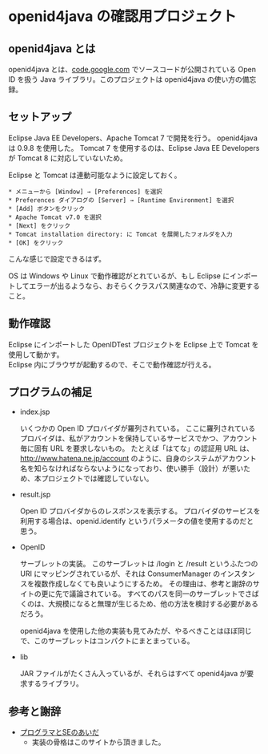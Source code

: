 openid4java の確認用プロジェクト
================================

openid4java とは
----------------

openid4java とは、[code.google.com](https://code.google.com/p/openid4java/) でソースコードが公開されている Open ID を扱う Java ライブラリ。このプロジェクトは openid4java の使い方の備忘録。


セットアップ
------------

  Eclipse Java EE Developers、Apache Tomcat 7 で開発を行う。
  openid4java は 0.9.8 を使用した。
  Tomcat 7 を使用するのは、Eclipse Java EE Developers が Tomcat 8 に対応していないため。

  Eclipse と Tomcat は連動可能なように設定しておく。

    * メニューから [Window] → [Preferences] を選択
    * Preferences ダイアログの [Server] → [Runtime Environment] を選択
    * [Add] ボタンをクリック
    * Apache Tomcat v7.0 を選択
    * [Next] をクリック
    * Tomcat installation directory: に Tomcat を展開したフォルダを入力
    * [OK] をクリック

  こんな感じで設定できるはず。

  OS は Windows や Linux で動作確認がとれているが、もし Eclipse にインポートしてエラーが出るようなら、おそらくクラスパス関連なので、冷静に変更すること。
  

動作確認
--------

  Eclipse にインポートした OpenIDTest プロジェクトを Eclipse 上で Tomcat を使用して動かす。  
  Eclipse 内にブラウザが起動するので、そこで動作確認が行える。


プログラムの補足
----------------

* index.jsp

  いくつかの Open ID プロバイダが羅列されている。
  ここに羅列されているプロバイダは、私がアカウントを保持しているサービスでかつ、アカウント毎に固有 URL を要求しないもの。
  たとえば「はてな」の認証用 URL は、http://www.hatena.ne.jp/account のように、自身のシステムがアカウント名を知らなければならないようになっており、使い勝手（設計）が悪いため、本プロジェクトでは確認していない。

* result.jsp

  Open ID プロバイダからのレスポンスを表示する。
  プロバイダのサービスを利用する場合は、openid.identify というパラメータの値を使用するのだと思う。

* OpenID

  サーブレットの実装。
  このサーブレットは /login と /result というふたつの URI にマッピングされているが、それは ConsumerManager のインスタンスを複数作成しなくても良いようにするため。
  その理由は、参考と謝辞のサイトの更に先で議論されている。
  すべてのパスを同一のサーブレットでさばくのは、大規模になると無理が生じるため、他の方法を検討する必要があるだろう。

  openid4java を使用した他の実装も見てみたが、やるべきことはほぼ同じで、このサーブレットはコンパクトにまとまっている。

* lib

  JAR ファイルがたくさん入っているが、それらはすべて openid4java が要求するライブラリ。


参考と謝辞
----------

* [プログラマとSEのあいだ](http://d.hatena.ne.jp/taka_2/20110620/p2)
    * 実装の骨格はこのサイトから頂きました。
